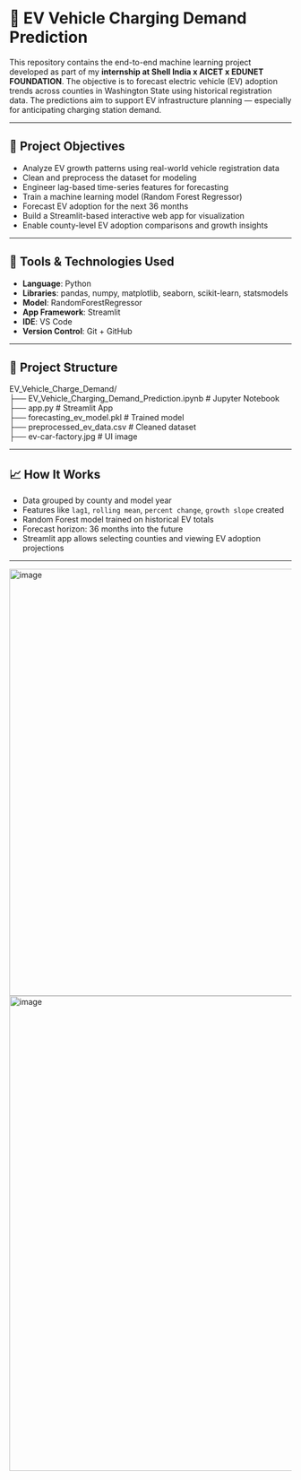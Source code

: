 # 🔌 EV Vehicle Charging Demand Prediction
This repository contains the end-to-end machine learning project developed as part of my **internship at Shell India x AICET x EDUNET FOUNDATION**.
The objective is to forecast electric vehicle (EV) adoption trends across counties in Washington State using historical registration data. The predictions aim to support EV infrastructure planning — especially for anticipating charging station demand.

---

## 🎯 Project Objectives

- Analyze EV growth patterns using real-world vehicle registration data
- Clean and preprocess the dataset for modeling
- Engineer lag-based time-series features for forecasting
- Train a machine learning model (Random Forest Regressor)
- Forecast EV adoption for the next 36 months
- Build a Streamlit-based interactive web app for visualization
- Enable county-level EV adoption comparisons and growth insights

---

## 🧰 Tools & Technologies Used

- **Language**: Python  
- **Libraries**: pandas, numpy, matplotlib, seaborn, scikit-learn, statsmodels  
- **Model**: RandomForestRegressor  
- **App Framework**: Streamlit  
- **IDE**: VS Code  
- **Version Control**: Git + GitHub  

---

## 📁 Project Structure

EV_Vehicle_Charge_Demand/<br>
├── EV_Vehicle_Charging_Demand_Prediction.ipynb # Jupyter Notebook<br>
├── app.py # Streamlit App<br>
├── forecasting_ev_model.pkl # Trained model<br>
├── preprocessed_ev_data.csv # Cleaned dataset<br>
├── ev-car-factory.jpg # UI image

---

## 📈 How It Works

- Data grouped by county and model year
- Features like `lag1`, `rolling mean`, `percent change`, `growth slope` created
- Random Forest model trained on historical EV totals
- Forecast horizon: 36 months into the future
- Streamlit app allows selecting counties and viewing EV adoption projections

---
<img width="642" height="762" alt="image" src="https://github.com/user-attachments/assets/de22239e-6a01-4533-a217-0a6138b66177" />

<img width="647" height="848" alt="image" src="https://github.com/user-attachments/assets/c72746e0-851b-4d04-abc6-5902ae8da063" />
